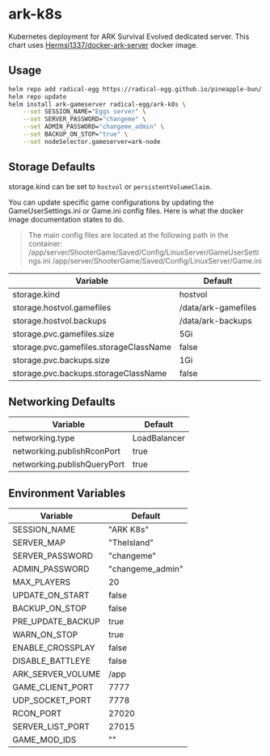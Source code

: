 # ark-k8s

Kubernetes deployment for ARK Survival Evolved dedicated server. This chart uses [Hermsi1337/docker-ark-server](https://github.com/Hermsi1337/docker-ark-server) docker image.

## Usage

```bash
helm repo add radical-egg https://radical-egg.github.io/pineapple-bun/
helm repo update
helm install ark-gameserver radical-egg/ark-k8s \
    --set SESSION_NAME="Eggs server" \
    --set SERVER_PASSWORD="changeme" \
    --set ADMIN_PASSWORD="changeme_admin" \
    --set BACKUP_ON_STOP="true" \
    --set nodeSelector.gameserver=ark-node
```
## Storage Defaults

storage.kind can be set to `hostvol` or `persistentVolumeClaim`.

You can update specific game configurations by updating the GameUserSettings.ini or Game.ini config files. Here is what the docker image documentation
states to do. 

>   The main config files are located at the following path in the container:    
    /app/server/ShooterGame/Saved/Config/LinuxServer/GameUserSettings.ini
    /app/server/ShooterGame/Saved/Config/LinuxServer/Game.ini


| Variable                                          | Default                               |
| --------                                          | -------                               |
| storage.kind                                      | hostvol                               |
| storage.hostvol.gamefiles                         | /data/ark-gamefiles                   |
| storage.hostvol.backups                           | /data/ark-backups                     |
| storage.pvc.gamefiles.size                        | 5Gi                                   |
| storage.pvc.gamefiles.storageClassName            | false                                 |
| storage.pvc.backups.size                          | 1Gi                                   |
| storage.pvc.backups.storageClassName              | false                                 |

## Networking Defaults

| Variable                              | Default           |
| --------                              | -------           |
| networking.type                       | LoadBalancer      |
| networking.publishRconPort            | true              |
| networking.publishQueryPort           | true              |

## Environment Variables

| Variable                          | Default                       |
| --------                          | -------                       |
| SESSION_NAME                      | "ARK K8s"                     |
| SERVER_MAP                        | "TheIsland"                   |
| SERVER_PASSWORD                   | "changeme"                    |
| ADMIN_PASSWORD                    | "changeme_admin"              |
| MAX_PLAYERS                       | 20                            |
| UPDATE_ON_START                   | false                         |
| BACKUP_ON_STOP                    | false                         |
| PRE_UPDATE_BACKUP                 | true                          |
| WARN_ON_STOP                      | true                          |
| ENABLE_CROSSPLAY                  | false                         |
| DISABLE_BATTLEYE                  | false                         |
| ARK_SERVER_VOLUME                 | /app                          |
| GAME_CLIENT_PORT                  | 7777                          |
| UDP_SOCKET_PORT                   | 7778                          |
| RCON_PORT                         | 27020                         |
| SERVER_LIST_PORT                  | 27015                         |
| GAME_MOD_IDS                      | ""                            |
